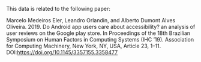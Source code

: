 This data is related to the following paper:

Marcelo Medeiros Eler, Leandro Orlandin, and Alberto Dumont Alves Oliveira. 2019. Do Android app users care about accessibility? an analysis of user reviews on the Google play store. In Proceedings of the 18th Brazilian Symposium on Human Factors in Computing Systems (IHC ’19). Association for Computing Machinery, New York, NY, USA, Article 23, 1–11. DOI:https://doi.org/10.1145/3357155.3358477
